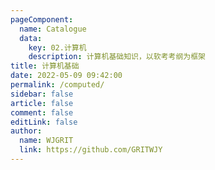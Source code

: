 ```yaml
---
pageComponent: 
  name: Catalogue
  data: 
    key: 02.计算机
    description: 计算机基础知识，以软考考纲为框架
title: 计算机基础
date: 2022-05-09 09:42:00
permalink: /computed/
sidebar: false
article: false
comment: false
editLink: false
author: 
  name: WJGRIT
  link: https://github.com/GRITWJY
---
```

